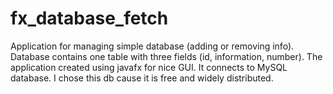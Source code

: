 # fx_database_fetch
Application for managing simple database (adding or removing info). 
Database contains one table with three fields (id, information, number).
The application created using javafx for nice GUI. It connects to MySQL database. 
I chose this db cause it is free and widely distributed. 
